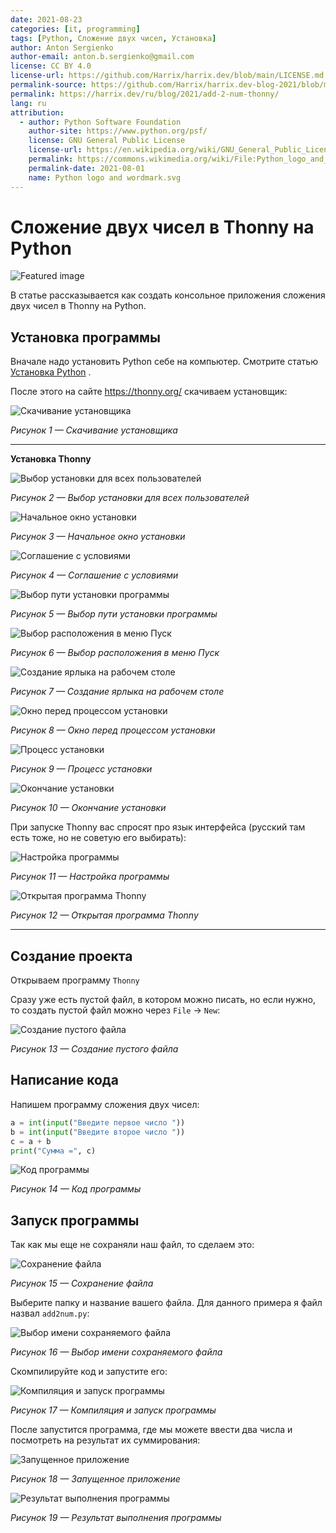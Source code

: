 ```yaml
---
date: 2021-08-23
categories: [it, programming]
tags: [Python, Сложение двух чисел, Установка]
author: Anton Sergienko
author-email: anton.b.sergienko@gmail.com
license: CC BY 4.0
license-url: https://github.com/Harrix/harrix.dev/blob/main/LICENSE.md
permalink-source: https://github.com/Harrix/harrix.dev-blog-2021/blob/main/add-2-num-thonny/add-2-num-thonny.md
permalink: https://harrix.dev/ru/blog/2021/add-2-num-thonny/
lang: ru
attribution:
  - author: Python Software Foundation
    author-site: https://www.python.org/psf/
    license: GNU General Public License
    license-url: https://en.wikipedia.org/wiki/GNU_General_Public_License
    permalink: https://commons.wikimedia.org/wiki/File:Python_logo_and_wordmark.svg
    permalink-date: 2021-08-01
    name: Python logo and wordmark.svg
---
```


# Сложение двух чисел в Thonny на Python

![Featured image](featured-image.svg)

В статье рассказывается как создать консольное приложения сложения двух чисел в Thonny на Python.

## Установка программы

Вначале надо установить Python себе на компьютер. Смотрите статью [Установка Python](https://github.com/Harrix/harrix.dev-blog-2021/blob/main/install-python/install-python.md) <!-- https://harrix.dev/ru/blog/2021/install-python/ -->.

После этого на сайте <https://thonny.org/> скачиваем установщик:

![Скачивание установщика](img/download.png)

_Рисунок 1 — Скачивание установщика_

---

**Установка Thonny** <!-- !details -->

![Выбор установки для всех пользователей](img/install-mode.png)

_Рисунок 2 — Выбор установки для всех пользователей_

![Начальное окно установки](img/install_01.png)

_Рисунок 3 — Начальное окно установки_

![Соглашение с условиями](img/install_02.png)

_Рисунок 4 — Соглашение с условиями_

![Выбор пути установки программы](img/install_03.png)

_Рисунок 5 — Выбор пути установки программы_

![Выбор расположения в меню Пуск](img/install_04.png)

_Рисунок 6 — Выбор расположения в меню Пуск_

![Создание ярлыка на рабочем столе](img/install_05.png)

_Рисунок 7 — Создание ярлыка на рабочем столе_

![Окно перед процессом установки](img/install_06.png)

_Рисунок 8 — Окно перед процессом установки_

![Процесс установки](img/install_07.png)

_Рисунок 9 — Процесс установки_

![Окончание установки](img/install_08.png)

_Рисунок 10 — Окончание установки_

При запуске Thonny вас спросят про язык интерфейса (русский там есть тоже, но не советую его выбирать):

![Настройка программы](img/install_09.png)

_Рисунок 11 — Настройка программы_

![Открытая программа Thonny](img/thonny.png)

_Рисунок 12 — Открытая программа Thonny_

---

## Создание проекта

Открываем программу `Thonny`

Сразу уже есть пустой файл, в котором можно писать, но если нужно, то создать пустой файл можно через `File` → `New`:

![Создание пустого файла](img/new-project.png)

_Рисунок 13 — Создание пустого файла_

## Написание кода

Напишем программу сложения двух чисел:

```python
a = int(input("Введите первое число "))
b = int(input("Введите второе число "))
c = a + b
print("Сумма =", c)
```

![Код программы](img/code.png)

_Рисунок 14 — Код программы_

## Запуск программы

Так как мы еще не сохраняли наш файл, то сделаем это:

![Сохранение файла](img/save_01.png)

_Рисунок 15 — Сохранение файла_

Выберите папку и название вашего файла. Для данного примера я файл назвал `add2num.py`:

![Выбор имени сохраняемого файла](img/save_02.png)

_Рисунок 16 — Выбор имени сохраняемого файла_

Скомпилируйте код и запустите его:

![Компиляция и запуск программы](img/run.png)

_Рисунок 17 — Компиляция и запуск программы_

После запустится программа, где мы можете ввести два числа и посмотреть на результат их суммирования:

![Запущенное приложение](img/result_01.png)

_Рисунок 18 — Запущенное приложение_

![Результат выполнения программы](img/result_02.png)

_Рисунок 19 — Результат выполнения программы_
